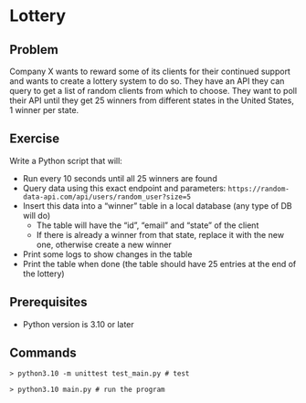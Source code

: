 # Lottery

## Problem

Company X wants to reward some of its clients for their continued support and wants to create a lottery system to do so. They have an API they can query to get a list of random clients from which to choose. They want to poll their API until they get 25 winners from different states in the United States, 1 winner per state.

## Exercise

Write a Python script that will:

- Run every 10 seconds until all 25 winners are found
- Query data using this exact endpoint and parameters: `https://random-data-api.com/api/users/random_user?size=5`
- Insert this data into a “winner” table in a local database (any type of DB will do)
  - The table will have the “id”, “email” and “state” of the client
  - If there is already a winner from that state, replace it with the new one, otherwise create a new winner
- Print some logs to show changes in the table
- Print the table when done (the table should have 25 entries at the end of the lottery)

## Prerequisites

- Python version is 3.10 or later

## Commands

```
> python3.10 -m unittest test_main.py # test

> python3.10 main.py # run the program
```
